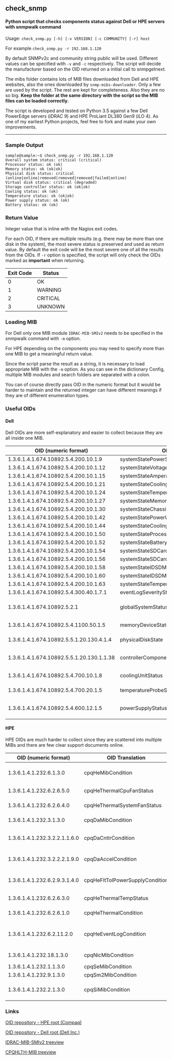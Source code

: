 ## check_snmp
#### Python script that checks components status against Dell or HPE servers with snmpwalk command

Usage: `check_snmp.py [-h] [-v VERSION] [-c COMMUNITY] [-r] host`

For example `check_snmp.py -r 192.168.1.120`

By default SNMPv2c and community string public will be used. Different values can be specified with `-v` and `-c` respectively.
The script will decide the manufacturer based on the OID returned on a initial call to snmpgetnext.

The mibs folder contains lots of MIB files downloaded from Dell and HPE websites, also the ones downloaded by `snmp-mibs-downloader`.
Only a few are used by the script. The rest are kept for completeness. Also they are no so big.
**Keep the folder at the same directory with the script so the MIB files can be loaded correctly.**

The script is developed and tested on Python 3.5 against a few Dell PowerEdge servers (iDRAC 9) and HPE ProLiant DL380 Gen9 (iLO 4).
As one of my earliest Python projects, feel free to fork and make your own improvements.

--------------

### Sample Output
```
sample@sample:~$ check_snmp.py -r 192.168.1.120
Overall system status: critical (critical)
Processor status: ok (ok)
Memory status: ok (ok|ok)
Physical disk status: critical (online|online|removed|removed|removed|failed|online)
Virtual disk status: critical (degraded)
Storage controller status: ok (ok|ok)
Cooling status: ok (ok)
Temperature status: ok (ok|ok)
Power supply status: ok (ok)
Battery status: ok (ok)
```

### Return Value
Integer value that is inline with the Nagios exit codes.

For each OID, if there are multiple results (e.g. there may be more than one disk in the system), the most severe status is preserved and used as return value.
By default the exit code will be the most severe one of all the results from the OIDs.
If `-r` option is specified, the script will only check the OIDs marked as **important** when returning.  

Exit Code | Status
--- | ---
0 | OK
1 | WARNING
2 | CRITICAL
3 | UNKNOWN

### Loading MIB
For Dell only one MIB module `IDRAC-MIB-SMIv2` needs to be specified in the snmpwalk command with `-m` option.

For HPE depending on the components you may need to specify more than one MIB to get a meaningful return value.

Since the script parse the result as a string, it is necessary to load appropriate MIB with the `-m` option.
As you can see in the dictionary Config, multiple MIB modules and search folders are separated with a colon.

You can of course directly pass OID in the numeric format but it would be harder to maintain and the returned integer can have different meanings if they are of different enumeration types.

### Useful OIDs
#### Dell
Dell OIDs are more self-explanatory and easier to collect because they are all inside one MIB.

OID (numeric format) | OID Translation | Description
---| --- | ---
1.3.6.1.4.1.674.10892.5.4.200.10.1.9 | systemStatePowerSupplyStatusCombined
1.3.6.1.4.1.674.10892.5.4.200.10.1.12 | systemStateVoltageStatusCombined
1.3.6.1.4.1.674.10892.5.4.200.10.1.15 | systemStateAmperageStatusCombined
1.3.6.1.4.1.674.10892.5.4.200.10.1.21 | systemStateCoolingDeviceStatusCombined
1.3.6.1.4.1.674.10892.5.4.200.10.1.24 | systemStateTemperatureStatusCombined
1.3.6.1.4.1.674.10892.5.4.200.10.1.27 | systemStateMemoryDeviceStatusCombined
1.3.6.1.4.1.674.10892.5.4.200.10.1.30 | systemStateChassisIntrusionStatusCombined
1.3.6.1.4.1.674.10892.5.4.200.10.1.42 | systemStatePowerUnitStatusCombined
1.3.6.1.4.1.674.10892.5.4.200.10.1.44 | systemStateCoolingUnitStatusCombined
1.3.6.1.4.1.674.10892.5.4.200.10.1.50 | systemStateProcessorDeviceStatusCombined
1.3.6.1.4.1.674.10892.5.4.200.10.1.52 | systemStateBatteryStatusCombined
1.3.6.1.4.1.674.10892.5.4.200.10.1.54 | systemStateSDCardUnitStatusCombined
1.3.6.1.4.1.674.10892.5.4.200.10.1.56 | systemStateSDCardDeviceStatusCombined
1.3.6.1.4.1.674.10892.5.4.200.10.1.58 | systemStateIDSDMCardUnitStatusCombined
1.3.6.1.4.1.674.10892.5.4.200.10.1.60 | systemStateIDSDMCardDeviceStatusCombined
1.3.6.1.4.1.674.10892.5.4.200.10.1.63 | systemStateTemperatureStatisticsStatusCombined
1.3.6.1.4.1.674.10892.5.4.300.40.1.7.1 | eventLogSeverityStatus
1.3.6.1.4.1.674.10892.5.2.1 | globalSystemStatus | Overall system status
1.3.6.1.4.1.674.10892.5.4.1100.50.1.5 | memoryDeviceStatus | Memory status
1.3.6.1.4.1.674.10892.5.5.1.20.130.4.1.4 | physicalDiskState | Physical disk status
1.3.6.1.4.1.674.10892.5.5.1.20.130.1.1.38 | controllerComponentStatus | Storage controller status
1.3.6.1.4.1.674.10892.5.4.700.10.1.8 | coolingUnitStatus | Cooling status
1.3.6.1.4.1.674.10892.5.4.700.20.1.5 | temperatureProbeStatus | Temperature status
1.3.6.1.4.1.674.10892.5.4.600.12.1.5 | powerSupplyStatus | Power supply status

#### HPE
HPE OIDs are much harder to collect since they are scattered into multiple MIBs and there are few clear support documents online.

OID (numeric format) | OID Translation | Description
---| --- | ---
1.3.6.1.4.1.232.6.1.3.0 | cpqHeMibCondition | Overall system condition
1.3.6.1.4.1.232.6.2.6.5.0 | cpqHeThermalCpuFanStatus | CPU fan condition
1.3.6.1.4.1.232.6.2.6.4.0 | cpqHeThermalSystemFanStatus | System fan condition
1.3.6.1.4.1.232.3.1.3.0 | cpqDaMibCondition | Disk array condition
1.3.6.1.4.1.232.3.2.2.1.1.6.0 | cpqDaCntlrCondition | Disk controller condition
1.3.6.1.4.1.232.3.2.2.2.1.9.0 | cpqDaAccelCondition | Disk accelerator condition 
1.3.6.1.4.1.232.6.2.9.3.1.4.0 | cpqHeFltTolPowerSupplyCondition | Power supply condition
1.3.6.1.4.1.232.6.2.6.3.0 | cpqHeThermalTempStatus | Temperature condition
1.3.6.1.4.1.232.6.2.6.1.0 | cpqHeThermalCondition | Thermal condition
1.3.6.1.4.1.232.6.2.11.2.0 | cpqHeEventLogCondition | Integrated Management Log condition
1.3.6.1.4.1.232.18.1.3.0 | cpqNicMibCondition | NIC condition
1.3.6.1.4.1.232.1.1.3.0 | cpqSeMibCondition | CPU?
1.3.6.1.4.1.232.9.1.3.0 | cpqSm2MibCondition | iLO condition
1.3.6.1.4.1.232.2.1.3.0 | cpqSiMibCondition | System information condition

### Links
[OID repository - HPE root (Compaq)](http://www.oid-info.com/get/1.3.6.1.4.1.232)

[OID repository - Dell root (Dell Inc.)](http://www.oid-info.com/get/1.3.6.1.4.1.674)

[IDRAC-MIB-SMIv2 treeview](http://www.oidview.com/mibs/674/IDRAC-MIB-SMIv2.html)

[CPQHLTH-MIB treeview](http://www.oidview.com/mibs/232/CPQHLTH-MIB.html)

